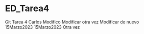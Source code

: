 # ED_Tarea4
Git Tarea 4
Carlos
Modifico
Modificar otra vez
Modificar de nuevo
15Marzo2023
15Marzo2023 Otra vez
